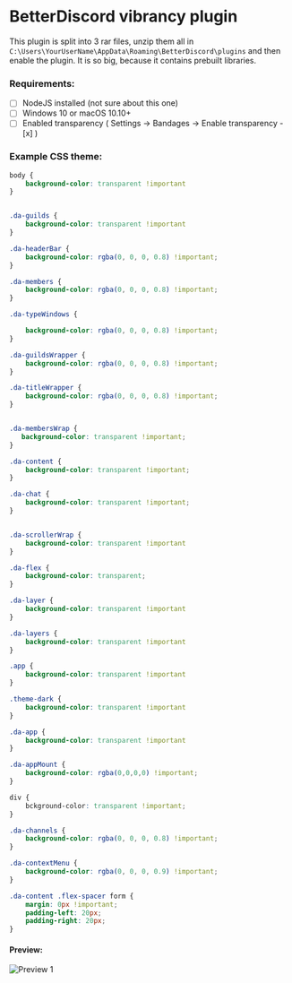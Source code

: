 # BetterDiscord vibrancy plugin

This plugin is split into 3 rar files, unzip them all in `C:\Users\YourUserName\AppData\Roaming\BetterDiscord\plugins` and then enable the plugin. It is so big, because it contains prebuilt libraries.

### Requirements:
- [ ] NodeJS installed (not sure about this one)
- [ ] Windows 10 or macOS 10.10+
- [ ] Enabled transparency ( Settings -> Bandages -> Enable transparency - [x] )

### Example CSS theme: 

```css
body {
    background-color: transparent !important
}


.da-guilds {
    background-color: transparent !important
}

.da-headerBar {
    background-color: rgba(0, 0, 0, 0.8) !important;
}

.da-members {
    background-color: rgba(0, 0, 0, 0.8) !important;
}

.da-typeWindows {

    background-color: rgba(0, 0, 0, 0.8) !important;
}

.da-guildsWrapper {
    background-color: rgba(0, 0, 0, 0.8) !important;
}

.da-titleWrapper {
    background-color: rgba(0, 0, 0, 0.8) !important;
}


.da-membersWrap {
   background-color: transparent !important;
}

.da-content {
    background-color: transparent !important;
}

.da-chat {
    background-color: transparent !important;
}


.da-scrollerWrap {
    background-color: transparent !important
}

.da-flex {
    background-color: transparent;
}

.da-layer {
    background-color: transparent !important
}

.da-layers {
    background-color: transparent !important
}

.app {
    background-color: transparent !important
}

.theme-dark {
    background-color: transparent !important
}

.da-app {
    background-color: transparent !important
}

.da-appMount {
    background-color: rgba(0,0,0,0) !important;
}

div {
    bckground-color: transparent !important;
}

.da-channels {
    background-color: rgba(0, 0, 0, 0.8) !important;
}

.da-contextMenu {
    background-color: rgba(0, 0, 0, 0.9) !important;
}

.da-content .flex-spacer form {
    margin: 0px !important;
    padding-left: 20px;
    padding-right: 20px;
}

```
#### Preview:

<img src="https://raw.githubusercontent.com/n3oney/BetterDiscordVibrancy/master/Photos/Preview%201.png"
     alt="Preview 1"
     style="float: left; margin-right: 10px;" />
